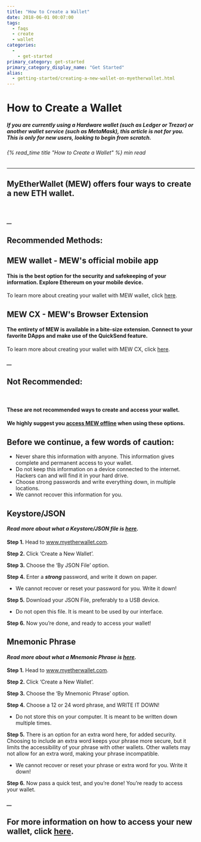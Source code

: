 ```yaml
---
title: "How to Create a Wallet"
date: 2018-06-01 00:07:00
tags:
  - faqs
  - create
  - wallet
categories:
  - 
    - get-started
primary_category: get-started
primary_category_display_name: "Get Started"
alias:
  - getting-started/creating-a-new-wallet-on-myetherwallet.html
---
```


# __How to Create a Wallet__
##### If you are currently using a Hardware wallet (such as Ledger or Trezor) or another wallet service (such as MetaMask), this article is not for you. This is only for new users, looking to begin from scratch.
###### {% read_time title "How to Create a Wallet" %} min read
***

## MyEtherWallet (MEW) offers four ways to create a new ETH wallet.

<br>

##### __

## __Recommended Methods:__

## __MEW wallet__ - MEW's official mobile app
#### __This is the best option for the security and safekeeping of your information. Explore Ethereum on your mobile device.__
To learn more about creating your wallet with MEW wallet, click [here](/@@@@@@/mewwallet/mewwallet-user-guide/).


## __MEW CX__ - MEW's Browser Extension
#### __The entirety of MEW is available in a bite-size extension. Connect to your favorite DApps and make use of the QuickSend feature.__

To learn more about creating your wallet with MEW CX, click [here](/@@@@@@/getting-started/using-mewcx.md/).

##### __

## __Not Recommended:__

<br>

#### These are **not** recommended ways to create and access your wallet.
#### We highly suggest you [access MEW offline](/@@@@@@/offline/offline-mew-looks-weird/) when using these options.

## __Before we continue, a few words of caution:__

* Never share this information with anyone. This information gives complete and permanent access to your wallet.
* Do not keep this information on a device connected to the internet. Hackers can and will find it in your hard drive.
* Choose strong passwords and write everything down, in multiple locations.
* We cannot recover this information for you.

## __Keystore/JSON__
#### *Read more about what a Keystore/JSON file is [here](/@@@@@@/security-and-privacy/what-is-a-keystore-file/).*

**Step 1.** Head to www.myetherwallet.com.

**Step 2.** Click ‘Create a New Wallet’.

**Step 3.** Choose the ‘By JSON File’ option.

**Step 4.** Enter a **_strong_** password, and write it down on paper.

* We cannot recover or reset your password for you. Write it down!

**Step 5.** Download your JSON File, preferably to a USB device.

* Do not open this file. It is meant to be used by our interface.

**Step 6.** Now you’re done, and ready to access your wallet!

## __Mnemonic Phrase__
#### *Read more about what a Mnemonic Phrase is [here](/@@@@@@/security-and-privacy/what-is-a-mnemonic-phrase/).*

**Step 1.** Head to www.myetherwallet.com.

**Step 2.** Click ‘Create a New Wallet’.

**Step 3.** Choose the ‘By Mnemonic Phrase’ option.

**Step 4.** Choose a 12 or 24 word phrase, and WRITE IT DOWN!

* Do not store this on your computer. It is meant to be written down multiple times.

**Step 5.** There is an option for an extra word here, for added security. Choosing to include an extra word keeps your phrase more secure, but it limits the accessibility of your phrase with other wallets. Other wallets may not allow for an extra word, making your phrase incompatible.

* We cannot recover or reset your phrase or extra word for you. Write it down!

**Step 6.** Now pass a quick test, and you’re done! You’re ready to access your wallet.

##### __

## __For more information on how to access your new wallet, click [here](/@@@@@@/getting-started/how-to-access-your-wallet/).__